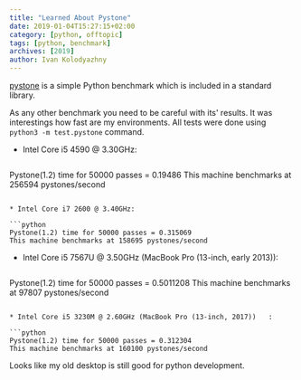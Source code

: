 ```yaml
---
title: "Learned About Pystone"
date: 2019-01-04T15:27:15+02:00
category: [python, offtopic]
tags: [python, benchmark]
archives: [2019]
author: Ivan Kolodyazhny
---
```


[pystone](https://github.com/blackberry/Python/blob/master/Python-3/Lib/test/pystone.py)
is a simple Python benchmark which is included in a standard library.

As any other benchmark you need to be careful with its' results. It was
interestings how fast are my environments. All tests were done using `python3 -m test.pystone` command.

* Intel Core i5 4590 @ 3.30GHz:

  ```python
Pystone(1.2) time for 50000 passes = 0.19486
This machine benchmarks at 256594 pystones/second
  ```

* Intel Core i7 2600 @ 3.40GHz:

  ```python
Pystone(1.2) time for 50000 passes = 0.315069
This machine benchmarks at 158695 pystones/second
  ```

* Intel Core i5 7567U @ 3.50GHz (MacBook Pro (13-inch, early 2013)):

  ```python
Pystone(1.2) time for 50000 passes = 0.5011208
This machine benchmarks at 97807 pystones/second
  ```

* Intel Core i5 3230M @ 2.60GHz (MacBook Pro (13-inch, 2017))   :

  ```python
Pystone(1.2) time for 50000 passes = 0.312304
This machine benchmarks at 160100 pystones/second
  ```

Looks like my old desktop is still good for python development.